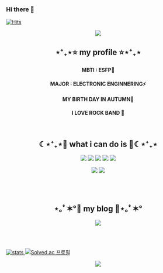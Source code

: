### Hi there 👋 

[![Hits](https://hits.seeyoufarm.com/api/count/incr/badge.svg?url=https%3A%2F%2Fgithub.com%2Fpeachsz-z%2Fhit-counter&count_bg=%23F7F7F6&title_bg=%23F1C3EC&icon=github.svg&icon_color=%23FFFFFF&title=hits&edge_flat=true)](https://hits.seeyoufarm.com)

<div align="center">
  <img src="https://capsule-render.vercel.app/api?type=rounded&color=F4B7C2&text=Welcome&animation=blink&height=200&fontColor=FFFFFF&desc=peachsz-z's%20home&descAlignY=75"/>
</div>



<h2 align="center">⋆⁺₊⋆⭐ my profile ⭐⋆⁺₊⋆</h2>
<h4 align="center"> MBTI : ESFP🍰 </h4>
<h4 align="center"> MAJOR : ELECTRONIC ENGINNERING⚡ </h4>
<h4 align="center"> MY BIRTH DAY IN AUTUMN🍂 </h4>
<h4 align="center"> I LOVE ROCK BAND 🎸 </h4>
<br/>



<h2 align="center">☾⋆⁺₊⋆💙 what i can do is 💙☾⋆⁺₊⋆</h2>
<p align="center">
 <img src="https://img.shields.io/badge/Python-3776AB?style=flat-square&logo=Python&logoColor=white"/></a>
 <img src="https://img.shields.io/badge/R-green?style=flat-square&logo=R&logoColor=white"/>
<img src="https://img.shields.io/badge/HTML-E34F26?style=flat-square&logo=HTML5&logoColor=white"/>
<img src="https://img.shields.io/badge/CSS-1572B6?style=flat-square&logo=CSS3&logoColor=white"/>
 <img src="https://img.shields.io/badge/Django-092E20?style=flat-square&logo=Django&logoColor=white"/></a> </p>
 <p align="center">
 <img src="https://img.shields.io/badge/Vue.js-green?style=flat-square&logo=Vue.js&logoColor=white"/>
 <img src="https://img.shields.io/badge/Vuetify-blue?style=flat-square&logo=Vuetify&logoColor=white"/></p>

 <br/>
 <br/>
 
 
 <h2 align="center">⋆｡ﾟ✶°💜 my blog 💜⋆｡ﾟ✶°</h2>
 <p align="center">
  <a href="https://peach-hzz.tistory.com/">
   <img src="https://img.shields.io/badge/peachlog-lightgrey?style=flat&logo=Tistory&logoColor=white"/>
 </p>
<!--   
  <img width="50%" src="https://www.notion.so/2023-01-13-API-cb8f51e4fc2346819cffa01840a06f70#aea0d1a901274496b5414860a7110322"/> -->
 <br/>
 <br/>
  
 ![stats](https://github-readme-stats-git-masterrstaa-rickstaa.vercel.app/api?username=peachsz-z&&show_icons=true&theme=moltack) 
 [![Solved.ac
프로필](http://mazassumnida.wtf/api/v2/generate_badge?boj=rkdmf0914)](https://solved.ac/rkdmf0914)
  <br/>
  
<div align="center">
 <img src=https://capsule-render.vercel.app/api?type=rounded&color=F4B7C2&height=100&section=footer&desc=prod.by%20peachsz-z&fontColor=FFFFFF&fontsize=9&rotate=100/>
</div>    
  

<!--
**peachsz-z/peachsz-z** is a ✨ _special_ ✨ repository because its `README.md` (this file) appears on your GitHub profile.

Here are some ideas to get you started:

- 🔭 I’m currently working on ...
- 🌱 I’m currently learning ...
- 👯 I’m looking to collaborate on ...
- 🤔 I’m looking for help with ...
- 💬 Ask me about ...
- 📫 How to reach me: ...
- 😄 Pronouns: ...
- ⚡ Fun fact: ...
-->
